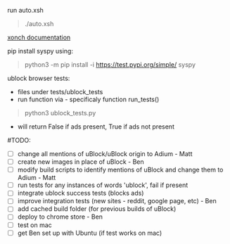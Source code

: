 run auto.xsh
> ./auto.xsh


[xonch documentation](https://xon.sh/osx.html)

pip install syspy using:
> python3 -m pip install -i https://test.pypi.org/simple/ syspy

ublock browser tests:
- files under tests/ublock_tests
- run function via - specificaly function run_tests()
> python3 ublock_tests.py
- will return False if ads present, True if ads not present


#TODO:
* [ ] change all mentions of uBlock/uBlock origin to Adium - Matt
* [ ] create new images in place of uBlock - Ben
* [ ] modify build scripts to identify mentions of uBlock and change them to Adium - Matt
* [ ] run tests for any instances of words 'ublock', fail if present
* [ ] integrate ublock success tests (blocks ads)
* [ ] improve integration tests (new sites - reddit, google page, etc) - Ben
* [ ] add cached build folder (for previous builds of uBlock)
* [ ] deploy to chrome store - Ben
* [ ] test on mac
* [ ] get Ben set up with Ubuntu (if test works on mac)